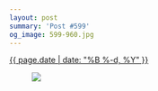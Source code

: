 ```yaml
---
layout: post
summary: 'Post #599'
og_image: 599-960.jpg
---
```


<p>
 <time>
  <a href="/599">
   {{ page.date | date: "%B %-d, %Y" }}
  </a>
 </time>
 <a href="/599">
  <figure data-taken="1/20/2017">
   <img sizes="(min-width: 700px) 50vw, calc(100vw - 2rem)" src="{{ site.assets_url }}/599-480.jpg" srcset="{{ site.assets_url }}/599-240.jpg 240w, {{ site.assets_url }}/599-480.jpg 480w, {{ site.assets_url }}/599-720.jpg 720w, {{ site.assets_url }}/599-960.jpg 960w"/>
  </figure>
 </a>
</p>

